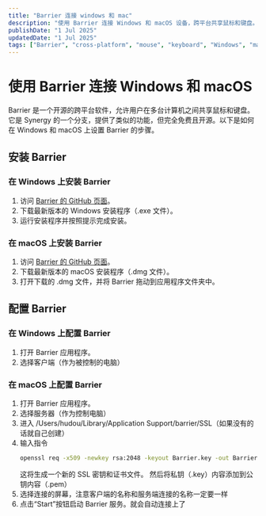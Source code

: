```yaml
---
title: "Barrier 连接 windows 和 mac"
description: "使用 Barrier 连接 Windows 和 macOS 设备，跨平台共享鼠标和键盘。"
publishDate: "1 Jul 2025"
updatedDate: "1 Jul 2025"
tags: ["Barrier", "cross-platform", "mouse", "keyboard", "Windows", "macOS"]
---
```


# 使用 Barrier 连接 Windows 和 macOS
Barrier 是一个开源的跨平台软件，允许用户在多台计算机之间共享鼠标和键盘。它是 Synergy 的一个分支，提供了类似的功能，但完全免费且开源。以下是如何在 Windows 和 macOS 上设置 Barrier 的步骤。

## 安装 Barrier

### 在 Windows 上安装 Barrier

1. 访问 [Barrier 的 GitHub 页面](https://github.com/debauchee/barrier/releases)。
2. 下载最新版本的 Windows 安装程序（.exe 文件）。
3. 运行安装程序并按照提示完成安装。

### 在 macOS 上安装 Barrier

1. 访问 [Barrier 的 GitHub 页面](https://github.com/debauchee/barrier/releases)。
2. 下载最新版本的 macOS 安装程序（.dmg 文件）。
3. 打开下载的 .dmg 文件，并将 Barrier 拖动到应用程序文件夹中。

## 配置 Barrier
### 在 Windows 上配置 Barrier
1. 打开 Barrier 应用程序。
2. 选择客户端（作为被控制的电脑）

### 在 macOS 上配置 Barrier
1. 打开 Barrier 应用程序。
2. 选择服务器（作为控制电脑）
3. 进入 /Users/hudou/Library/Application Support/barrier/SSL（如果没有的话就自己创建）
4. 输入指令
   ```bash
   openssl req -x509 -newkey rsa:2048 -keyout Barrier.key -out Barrier.crt -days 365 -nodes
   ```
   这将生成一个新的 SSL 密钥和证书文件。
   然后将私钥（.key）内容添加到公钥内容（.pem）
5. 选择连接的屏幕，注意客户端的名称和服务端连接的名称一定要一样
6. 点击“Start”按钮启动 Barrier 服务。就会自动连接上了
